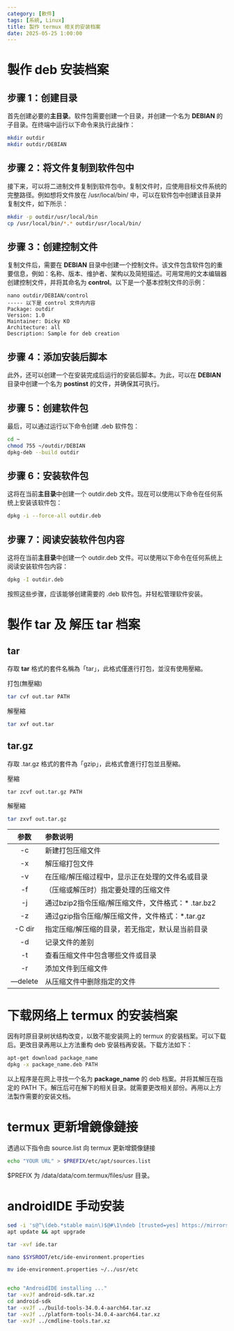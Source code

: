 ```yaml
---
category: [軟件]
tags: [系統, Linux]
title: 製作 termux 相关的安装档案
date: 2025-05-25 1:00:00
---
```


<style>
  table {
    width: 100%
    }
  td {
    vertical-align: center;
    text-align: center;
  }
  table.inputT{
    margin: 10px;
    width: auto;
    margin-left: auto;
    margin-right: auto;
    border: none;
  }
  input{
    text-align: center;
    padding: 0px 10px;
  }
  iframe{
    width: 100%;
    display: block;
    border-style:none;
  }
</style>


# 製作 deb 安装档案


## 步骤 1：创建目录


首先创建必要的**主目录**。软件包需要创建一个目录，并创建一个名为 **DEBIAN** 的子目录。在终端中运行以下命令来执行此操作：



```sh
mkdir outdir
mkdir outdir/DEBIAN
```


## 步骤 2：将文件复制到软件包中

接下来，可以将二进制文件复制到软件包中。复制文件时，应使用目标文件系统的完整路径。例如想将文件放在 /usr/local/bin/ 中，可以在软件包中创建该目录并复制文件，如下所示：

```sh
mkdir -p outdir/usr/local/bin 
cp /usr/local/bin/*.* outdir/usr/local/bin/
```

## 步骤 3：创建控制文件

复制文件后，需要在 **DEBIAN** 目录中创建一个控制文件。该文件包含软件包的重要信息，例如：名称、版本、维护者​​、架构以及简短描述。可用常用的文本编辑器创建控制文件，并将其命名为 **control**。以下是一个基本控制文件的示例：

```
nano outdir/DEBIAN/control
----- 以下是 control 文件内内容
Package: outdir
Version: 1.0
Maintainer: Dicky KO
Architecture: all
Description: Sample for deb creation
```

## 步骤 4：添加安装后脚本


此外，还可以创建一个在安装完成后运行的安装后脚本。为此，可以在 **DEBIAN** 目录中创建一个名为 **postinst** 的文件，并确保其可执行。


## 步骤 5：创建软件包


最后，可以通过运行以下命令创建 .deb 软件包：

```sh
cd ~
chmod 755 ~/outdir/DEBIAN
dpkg-deb --build outdir
```

## 步骤 6：安装软件包

这将在当前**主目录**中创建一个 outdir.deb 文件。现在可以使用以下命令在任何系统上安装该软件包：


```sh
dpkg -i --force-all outdir.deb
```

## 步骤 7：阅读安装软件包内容

这将在当前**主目录**中创建一个 outdir.deb 文件。可以使用以下命令在任何系统上阅读安装软件包内容：


```sh
dpkg -I outdir.deb
```


按照这些步骤，应该能够创建需要的 .deb 软件包。并轻松管理软件安装。


# 製作 tar 及 解压 tar 档案

## tar

存取 **tar** 格式的套件名稱為「tar」，此格式僅進行打包，並沒有使用壓縮。

打包(無壓縮)

```sh
tar cvf out.tar PATH
```


解壓縮

```sh
tar xvf out.tar
```


## tar.gz

存取 .tar.gz 格式的套件為「gzip」，此格式會進行打包並且壓縮。

壓縮

```
tar zcvf out.tar.gz PATH
```

解壓縮

```sh
tar zxvf out.tar.gz
```


|参数	|参数说明|
|:---:|:---|
|-c	|新建打包压缩文件|
|-x	|解压缩打包文件|
|-v|	在压缩/解压缩过程中，显示正在处理的文件名或目录|
|-f	|（压缩或解压时）指定要处理的压缩文件|
|-j	|通过bzip2指令压缩/解压缩文件，文件格式：* .tar.bz2|
|-z	|通过gzip指令压缩/解压缩文件，文件格式：*.tar.gz|
|-C dir	|指定压缩/解压缩的目录，若无指定，默认是当前目录|
|-d	|记录文件的差别|
|-t	|查看压缩文件中包含哪些文件或目录|
|-r	|添加文件到压缩文件|
|—delete|	从压缩文件中删除指定的文件|


# 下载网络上 termux 的安装档案


因有时原目录树状结构改变，以致不能安装网上的 termux 的安装档案。可以下载后。更改目录再用以上方法重构 deb 安装档再安装。下载方法如下：

```sh
apt-get download package_name
dpkg -x package_name.deb PATH
```

以上程序是在网上寻找一个名为 **package_name** 的 deb 档案。并将其解压在指定的 PATH 下。解压后可在解下的相关目录。就需要更改相关部份。再用以上方法製作需要的安装文档。


# termux 更新增鏡像鏈接

透過以下指令由 source.list 向 termux 更新增鏡像鏈接


```sh
echo "YOUR URL" > $PREFIX/etc/apt/sources.list
```

$PREFIX 为 /data/data/com.termux/files/usr 目录。


# androidIDE 手动安装

```sh
sed -i 's@^\(deb.*stable main\)$@#\1\ndeb [trusted=yes] https://mirrors.tuna.tsinghua.edu.cn/termux/apt/termux-main stable main@' $PREFIX/etc/apt/sources.list
apt update && apt upgrade

tar -xvf ide.tar

nano $SYSROOT/etc/ide-environment.properties

mv ide-environment.properties ~/../usr/etc


echo "AndroidIDE installing ..."
tar -xvJf android-sdk.tar.xz
cd android-sdk
tar -xvJf ../build-tools-34.0.4-aarch64.tar.xz  
tar -xvJf ../platform-tools-34.0.4-aarch64.tar.xz
tar -xvJf ../cmdline-tools.tar.xz


```